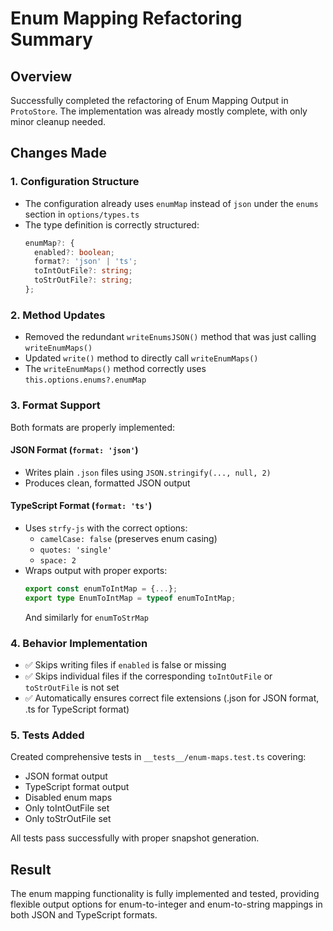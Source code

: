 # Enum Mapping Refactoring Summary

## Overview
Successfully completed the refactoring of Enum Mapping Output in `ProtoStore`. The implementation was already mostly complete, with only minor cleanup needed.

## Changes Made

### 1. Configuration Structure
- The configuration already uses `enumMap` instead of `json` under the `enums` section in `options/types.ts`
- The type definition is correctly structured:
  ```ts
  enumMap?: {
    enabled?: boolean;
    format?: 'json' | 'ts';
    toIntOutFile?: string;
    toStrOutFile?: string;
  };
  ```

### 2. Method Updates
- Removed the redundant `writeEnumsJSON()` method that was just calling `writeEnumMaps()`
- Updated `write()` method to directly call `writeEnumMaps()`
- The `writeEnumMaps()` method correctly uses `this.options.enums?.enumMap`

### 3. Format Support
Both formats are properly implemented:

#### JSON Format (`format: 'json'`)
- Writes plain `.json` files using `JSON.stringify(..., null, 2)`
- Produces clean, formatted JSON output

#### TypeScript Format (`format: 'ts'`)
- Uses `strfy-js` with the correct options:
  - `camelCase: false` (preserves enum casing)
  - `quotes: 'single'`
  - `space: 2`
- Wraps output with proper exports:
  ```ts
  export const enumToIntMap = {...};
  export type EnumToIntMap = typeof enumToIntMap;
  ```
  And similarly for `enumToStrMap`

### 4. Behavior Implementation
- ✅ Skips writing files if `enabled` is false or missing
- ✅ Skips individual files if the corresponding `toIntOutFile` or `toStrOutFile` is not set
- ✅ Automatically ensures correct file extensions (.json for JSON format, .ts for TypeScript format)

### 5. Tests Added
Created comprehensive tests in `__tests__/enum-maps.test.ts` covering:
- JSON format output
- TypeScript format output
- Disabled enum maps
- Only toIntOutFile set
- Only toStrOutFile set

All tests pass successfully with proper snapshot generation.

## Result
The enum mapping functionality is fully implemented and tested, providing flexible output options for enum-to-integer and enum-to-string mappings in both JSON and TypeScript formats.